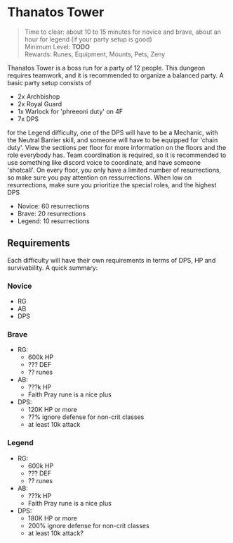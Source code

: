 # Thanatos Tower

> Time to clear: about 10 to 15 minutes for novice and brave, about an hour for legend (if your party setup is good)  
> Minimum Level: **TODO**  
> Rewards: Runes, Equipment, Mounts, Pets, Zeny

Thanatos Tower is a boss run for a party of 12 people. This dungeon requires teamwork, and it is recommended to organize a balanced party. A basic party setup consists of

- 2x Archbishop
- 2x Royal Guard
- 1x Warlock for 'phreeoni duty' on 4F
- 7x DPS

for the Legend difficulty, one of the DPS will have to be a Mechanic, with the Neutral Barrier skill, and someone will have to be equipped for 'chain duty'. View the sections per floor for more information on the floors and the role everybody has. Team coordination is required, so it is recommended to use something like discord voice to coordinate, and have someone 'shotcall'. On every floor, you only have a limited number of resurrections, so make sure you pay attention on ressurrections. When low on resurrections, make sure you prioritize the special roles, and the highest DPS

- Novice: 60 resurrections
- Brave: 20 resurrections
- Legend: 10 resurrections

## Requirements

Each difficulty will have their own requirements in terms of DPS, HP and survivability. A quick summary:

### Novice

- RG
- AB
- DPS

### Brave

- RG:
  - 600k HP
  - ??? DEF
  - ?? runes
- AB:
  - ???k HP
  - Faith Pray rune is a nice plus
- DPS:
  - 120K HP or more
  - ??% ignore defense for non-crit classes
  - at least 10k attack

### Legend

- RG:
  - 600k HP
  - ??? DEF
  - ?? runes
- AB:
  - ???k HP
  - Faith Pray rune is a nice plus
- DPS:
  - 180K HP or more
  - 200% ignore defense for non-crit classes
  - at least 10k attack?
